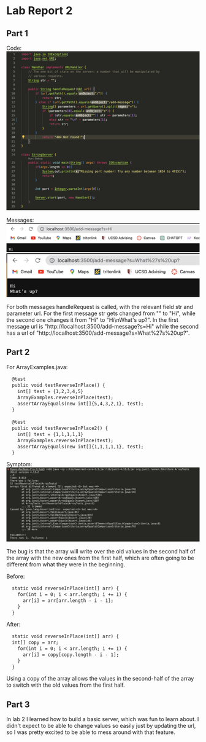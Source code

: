 # Lab Report 2

## Part 1
Code:
![image](StringServerCode.png)

Messages:
![image](message1.png)
![image](message2.png)

For both messages handleRequest is called, with the relevant field str and parameter url.
For the first message str gets changed from "" to "Hi", while the second one changes it from "Hi" to "Hi\nWhat's up?".
In the first message url is "http://localhost:3500/add-message?s=Hi" while the second has a url of "http://localhost:3500/add-message?s=What%27s%20up?".

## Part 2
For ArrayExamples.java:
```
  @test
  public void testReverseInPlace() {
    int[] test = {1,2,3,4,5}
    ArrayExamples.reverseInPlace(test);
    assertArrayEquals(new int[]{5,4,3,2,1}, test);
  }
  
  @test
  public void testReverseInPlace2() {
    int[] test = {1,1,1,1,1}
    ArrayExamples.reverseInPlace(test);
    assertArrayEquals(new int[]{1,1,1,1,1}, test);
  }
```
 Symptom: ![image](testsSS.png)
  
The bug is that the array will write over the old values in the second half of the array with the new ones from the first half,
which are often going to be different from what they were in the beginning.

Before:
```
  static void reverseInPlace(int[] arr) {
    for(int i = 0; i < arr.length; i += 1) {
      arr[i] = arr[arr.length - i - 1];
    }
  }
```
After:
```
  static void reverseInPlace(int[] arr) {
  int[] copy = arr;
    for(int i = 0; i < arr.length; i += 1) {
      arr[i] = copy[copy.length - i - 1];
    }
  }
```
Using a copy of the array allows the values in the second-half of the array to switch with the old values from the first half.
  
  
  

## Part 3
In lab 2 I learned how to build a basic server, which was fun to learn about. 
I didn't expect to be able to change values so easily just by updating the url,
so I was pretty excited to be able to mess around with that feature.
